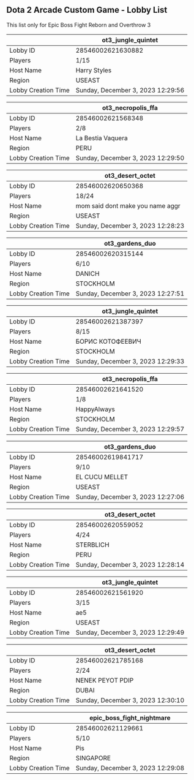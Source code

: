 ## Dota 2 Arcade Custom Game - Lobby List

This list only for Epic Boss Fight Reborn and Overthrow 3

|  | ot3_jungle_quintet |
| ------ | ------ |
| Lobby ID | 28546002621630882 |
| Players | 1/15 |
| Host Name | Harry Styles |
| Region | USEAST |
| Lobby Creation Time | Sunday, December 3, 2023 12:29:56 |


|  | ot3_necropolis_ffa |
| ------ | ------ |
| Lobby ID | 28546002621568348 |
| Players | 2/8 |
| Host Name | La Bestia Vaquera |
| Region | PERU |
| Lobby Creation Time | Sunday, December 3, 2023 12:29:50 |


|  | ot3_desert_octet |
| ------ | ------ |
| Lobby ID | 28546002620650368 |
| Players | 18/24 |
| Host Name | mom said dont make you name aggr |
| Region | USEAST |
| Lobby Creation Time | Sunday, December 3, 2023 12:28:23 |


|  | ot3_gardens_duo |
| ------ | ------ |
| Lobby ID | 28546002620315144 |
| Players | 6/10 |
| Host Name | DANICH |
| Region | STOCKHOLM |
| Lobby Creation Time | Sunday, December 3, 2023 12:27:51 |


|  | ot3_jungle_quintet |
| ------ | ------ |
| Lobby ID | 28546002621387397 |
| Players | 8/15 |
| Host Name | БОРИС КОТОФЕЕВИЧ |
| Region | STOCKHOLM |
| Lobby Creation Time | Sunday, December 3, 2023 12:29:33 |


|  | ot3_necropolis_ffa |
| ------ | ------ |
| Lobby ID | 28546002621641520 |
| Players | 1/8 |
| Host Name | HappyAlways |
| Region | STOCKHOLM |
| Lobby Creation Time | Sunday, December 3, 2023 12:29:57 |


|  | ot3_gardens_duo |
| ------ | ------ |
| Lobby ID | 28546002619841717 |
| Players | 9/10 |
| Host Name | EL CUCU MELLET |
| Region | USEAST |
| Lobby Creation Time | Sunday, December 3, 2023 12:27:06 |


|  | ot3_desert_octet |
| ------ | ------ |
| Lobby ID | 28546002620559052 |
| Players | 4/24 |
| Host Name | STERBLICH |
| Region | PERU |
| Lobby Creation Time | Sunday, December 3, 2023 12:28:14 |


|  | ot3_jungle_quintet |
| ------ | ------ |
| Lobby ID | 28546002621561920 |
| Players | 3/15 |
| Host Name | ae5 |
| Region | USEAST |
| Lobby Creation Time | Sunday, December 3, 2023 12:29:49 |


|  | ot3_desert_octet |
| ------ | ------ |
| Lobby ID | 28546002621785168 |
| Players | 2/24 |
| Host Name | NENEK PEYOT PDIP |
| Region | DUBAI |
| Lobby Creation Time | Sunday, December 3, 2023 12:30:10 |


|  | epic_boss_fight_nightmare |
| ------ | ------ |
| Lobby ID | 28546002621129661 |
| Players | 5/10 |
| Host Name | Pis |
| Region | SINGAPORE |
| Lobby Creation Time | Sunday, December 3, 2023 12:29:08 |


